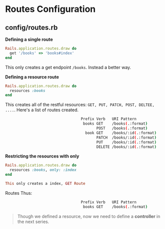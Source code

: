 # Routes Configuration

## config/routes.rb


**Defining a single route**
```rb
Rails.application.routes.draw do
  get '/books' => 'books#index'
end
```



This only creates a get endpoint `/books`. Instead a better way.

**Defining a resource route**

```rb
Rails.application.routes.draw do
  resources :books
end
```

This creates all of the restful resources: `GET, PUT, PATCH, POST, DELTEE, ....`. Here's a list of routes created.

```sh
                                  Prefix Verb   URI Pattern                                                                                       Controller#Action
                                   books GET    /books(.:format)                                                                                  books#index
                                         POST   /books(.:format)                                                                                  books#create
                                    book GET    /books/:id(.:format)                                                                              books#show
                                         PATCH  /books/:id(.:format)                                                                              books#update
                                         PUT    /books/:id(.:format)                                                                              books#update
                                         DELETE /books/:id(.:format)                                                                              books#destroy

```

**Restricting the resources with only**

```rb
Rails.application.routes.draw do
  resources :books, only: :index
end

This only creates a index, GET Route

```

Routes Thus:

```sh
                                  Prefix Verb   URI Pattern                                                                                       Controller#Action
                                   books GET    /books(.:format)                                                                                  books#index

```

> Though we defined a resource, now we need to define a **controller** in the next series.